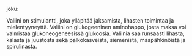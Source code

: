 

joku:

Valiini on stimulantti, joka ylläpitää jaksamista, lihasten toimintaa ja mielentyyneyttä. Valiini on glukogeeninen aminohappo, josta maksa voi valmistaa glukoneogeneesissä glukoosia. Valiinia saa runsaasti lihasta, kalasta ja juustosta sekä palkokasveista, siemenistä, maapähkinöistä ja spirulinasta.



